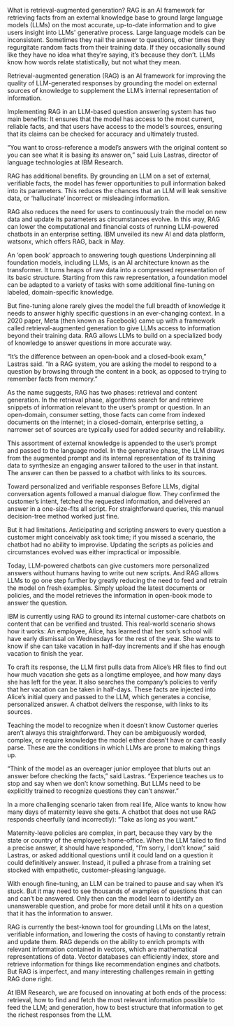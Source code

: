 What is retrieval-augmented generation?
RAG is an AI framework for retrieving facts from an external knowledge base to ground large language models (LLMs) on the most accurate, up-to-date information and to give users insight into LLMs' generative process.
Large language models can be inconsistent. Sometimes they nail the answer to questions, other times they regurgitate random facts from their training data. If they occasionally sound like they have no idea what they’re saying, it’s because they don’t. LLMs know how words relate statistically, but not what they mean.

Retrieval-augmented generation (RAG) is an AI framework for improving the quality of LLM-generated responses by grounding the model on external sources of knowledge to supplement the LLM’s internal representation of information.

Implementing RAG in an LLM-based question answering system has two main benefits: It ensures that the model has access to the most current, reliable facts, and that users have access to the model’s sources, ensuring that its claims can be checked for accuracy and ultimately trusted.

“You want to cross-reference a model’s answers with the original content so you can see what it is basing its answer on,” said Luis Lastras, director of language technologies at IBM Research.

RAG has additional benefits. By grounding an LLM on a set of external, verifiable facts, the model has fewer opportunities to pull information baked into its parameters. This reduces the chances that an LLM will leak sensitive data, or ‘hallucinate’ incorrect or misleading information.

RAG also reduces the need for users to continuously train the model on new data and update its parameters as circumstances evolve. In this way, RAG can lower the computational and financial costs of running LLM-powered chatbots in an enterprise setting. IBM unveiled its new AI and data platform, watsonx, which offers RAG, back in May.

An ‘open book’ approach to answering tough questions
Underpinning all foundation models, including LLMs, is an AI architecture known as the transformer. It turns heaps of raw data into a compressed representation of its basic structure. Starting from this raw representation, a foundation model can be adapted to a variety of tasks with some additional fine-tuning on labeled, domain-specific knowledge.

But fine-tuning alone rarely gives the model the full breadth of knowledge it needs to answer highly specific questions in an ever-changing context. In a 2020 paper, Meta (then known as Facebook) came up with a framework called retrieval-augmented generation to give LLMs access to information beyond their training data. RAG allows LLMs to build on a specialized body of knowledge to answer questions in more accurate way.

“It’s the difference between an open-book and a closed-book exam,” Lastras said. “In a RAG system, you are asking the model to respond to a question by browsing through the content in a book, as opposed to trying to remember facts from memory.”

As the name suggests, RAG has two phases: retrieval and content generation. In the retrieval phase, algorithms search for and retrieve snippets of information relevant to the user’s prompt or question. In an open-domain, consumer setting, those facts can come from indexed documents on the internet; in a closed-domain, enterprise setting, a narrower set of sources are typically used for added security and reliability.

This assortment of external knowledge is appended to the user’s prompt and passed to the language model. In the generative phase, the LLM draws from the augmented prompt and its internal representation of its training data to synthesize an engaging answer tailored to the user in that instant. The answer can then be passed to a chatbot with links to its sources.

Toward personalized and verifiable responses
Before LLMs, digital conversation agents followed a manual dialogue flow. They confirmed the customer’s intent, fetched the requested information, and delivered an answer in a one-size-fits all script. For straightforward queries, this manual decision-tree method worked just fine.

But it had limitations. Anticipating and scripting answers to every question a customer might conceivably ask took time; if you missed a scenario, the chatbot had no ability to improvise. Updating the scripts as policies and circumstances evolved was either impractical or impossible.

Today, LLM-powered chatbots can give customers more personalized answers without humans having to write out new scripts. And RAG allows LLMs to go one step further by greatly reducing the need to feed and retrain the model on fresh examples. Simply upload the latest documents or policies, and the model retrieves the information in open-book mode to answer the question.

IBM is currently using RAG to ground its internal customer-care chatbots on content that can be verified and trusted. This real-world scenario shows how it works: An employee, Alice, has learned that her son’s school will have early dismissal on Wednesdays for the rest of the year. She wants to know if she can take vacation in half-day increments and if she has enough vacation to finish the year.

To craft its response, the LLM first pulls data from Alice’s HR files to find out how much vacation she gets as a longtime employee, and how many days she has left for the year. It also searches the company’s policies to verify that her vacation can be taken in half-days. These facts are injected into Alice’s initial query and passed to the LLM, which generates a concise, personalized answer. A chatbot delivers the response, with links to its sources.

Teaching the model to recognize when it doesn’t know
Customer queries aren’t always this straightforward. They can be ambiguously worded, complex, or require knowledge the model either doesn’t have or can’t easily parse. These are the conditions in which LLMs are prone to making things up.

“Think of the model as an overeager junior employee that blurts out an answer before checking the facts,” said Lastras. “Experience teaches us to stop and say when we don’t know something. But LLMs need to be explicitly trained to recognize questions they can’t answer.”

In a more challenging scenario taken from real life, Alice wants to know how many days of maternity leave she gets. A chatbot that does not use RAG responds cheerfully (and incorrectly): “Take as long as you want.”

Maternity-leave policies are complex, in part, because they vary by the state or country of the employee’s home-office. When the LLM failed to find a precise answer, it should have responded, “I’m sorry, I don’t know,” said Lastras, or asked additional questions until it could land on a question it could definitively answer. Instead, it pulled a phrase from a training set stocked with empathetic, customer-pleasing language.

With enough fine-tuning, an LLM can be trained to pause and say when it’s stuck. But it may need to see thousands of examples of questions that can and can’t be answered. Only then can the model learn to identify an unanswerable question, and probe for more detail until it hits on a question that it has the information to answer.

RAG is currently the best-known tool for grounding LLMs on the latest, verifiable information, and lowering the costs of having to constantly retrain and update them. RAG depends on the ability to enrich prompts with relevant information contained in vectors, which are mathematical representations of data. Vector databases can efficiently index, store and retrieve information for things like recommendation engines and chatbots. But RAG is imperfect, and many interesting challenges remain in getting RAG done right.

At IBM Research, we are focused on innovating at both ends of the process: retrieval, how to find and fetch the most relevant information possible to feed the LLM; and generation, how to best structure that information to get the richest responses from the LLM.
